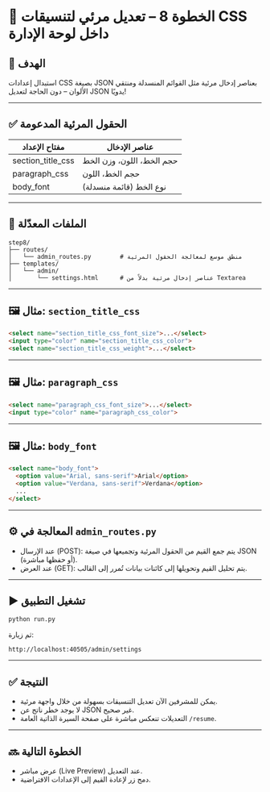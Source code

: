 
# 🎨 الخطوة 8 – تعديل مرئي لتنسيقات CSS داخل لوحة الإدارة

## 🎯 الهدف
استبدال إعدادات CSS بصيغة JSON بعناصر إدخال مرئية مثل القوائم المنسدلة ومنتقي الألوان – دون الحاجة لتعديل JSON يدويًا!

---

## ✅ الحقول المرئية المدعومة

| مفتاح الإعداد              | عناصر الإدخال                        |
|----------------------------|--------------------------------------|
| section_title_css          | حجم الخط، اللون، وزن الخط            |
| paragraph_css              | حجم الخط، اللون                      |
| body_font                  | نوع الخط (قائمة منسدلة)             |

---

## 📁 الملفات المعدّلة

```
step8/
├── routes/
│   └── admin_routes.py        # منطق موسع لمعالجة الحقول المرئية
├── templates/
│   └── admin/
│       └── settings.html      # عناصر إدخال مرئية بدلاً من Textarea
```

---

## 🖼️ مثال: `section_title_css`

```html
<select name="section_title_css_font_size">...</select>
<input type="color" name="section_title_css_color">
<select name="section_title_css_weight">...</select>
```

---

## 🖼️ مثال: `paragraph_css`

```html
<select name="paragraph_css_font_size">...</select>
<input type="color" name="paragraph_css_color">
```

---

## 🖼️ مثال: `body_font`

```html
<select name="body_font">
  <option value="Arial, sans-serif">Arial</option>
  <option value="Verdana, sans-serif">Verdana</option>
  ...
</select>
```

---

## ⚙️ المعالجة في `admin_routes.py`

- عند الإرسال (POST): يتم جمع القيم من الحقول المرئية وتجميعها في صيغة JSON (أو حفظها مباشرة).
- عند العرض (GET): يتم تحليل القيم وتحويلها إلى كائنات بيانات تُمرر إلى القالب.

---

## ▶️ تشغيل التطبيق

```bash
python run.py
```

ثم زيارة:
```
http://localhost:40505/admin/settings
```

---

## ✅ النتيجة

- يمكن للمشرفين الآن تعديل التنسيقات بسهولة من خلال واجهة مرئية.
- لا يوجد خطر ناتج عن JSON غير صحيح.
- التعديلات تنعكس مباشرة على صفحة السيرة الذاتية العامة `/resume`.

---

## 🔜 الخطوة التالية

- عرض مباشر (Live Preview) عند التعديل.
- دمج زر لإعادة القيم إلى الإعدادات الافتراضية.
